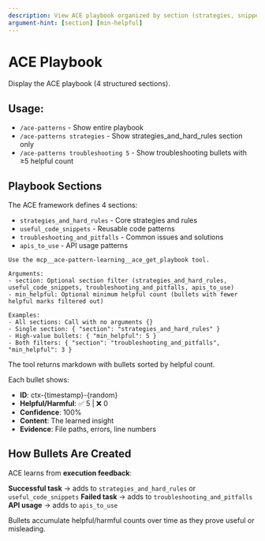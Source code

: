 ```yaml
---
description: View ACE playbook organized by section (strategies, snippets, troubleshooting, APIs)
argument-hint: [section] [min-helpful]
---
```


# ACE Playbook

Display the ACE playbook (4 structured sections).

## Usage:
- `/ace-patterns` - Show entire playbook
- `/ace-patterns strategies` - Show strategies_and_hard_rules section only
- `/ace-patterns troubleshooting 5` - Show troubleshooting bullets with ≥5 helpful count

## Playbook Sections

The ACE framework defines 4 sections:
- `strategies_and_hard_rules` - Core strategies and rules
- `useful_code_snippets` - Reusable code patterns
- `troubleshooting_and_pitfalls` - Common issues and solutions
- `apis_to_use` - API usage patterns

```
Use the mcp__ace-pattern-learning__ace_get_playbook tool.

Arguments:
- section: Optional section filter (strategies_and_hard_rules, useful_code_snippets, troubleshooting_and_pitfalls, apis_to_use)
- min_helpful: Optional minimum helpful count (bullets with fewer helpful marks filtered out)

Examples:
- All sections: Call with no arguments {}
- Single section: { "section": "strategies_and_hard_rules" }
- High-value bullets: { "min_helpful": 5 }
- Both filters: { "section": "troubleshooting_and_pitfalls", "min_helpful": 3 }
```

The tool returns markdown with bullets sorted by helpful count.

Each bullet shows:
- **ID**: ctx-{timestamp}-{random}
- **Helpful/Harmful**: ✅ 5 | ❌ 0
- **Confidence**: 100%
- **Content**: The learned insight
- **Evidence**: File paths, errors, line numbers

## How Bullets Are Created

ACE learns from **execution feedback**:

**Successful task** → adds to `strategies_and_hard_rules` or `useful_code_snippets`
**Failed task** → adds to `troubleshooting_and_pitfalls`
**API usage** → adds to `apis_to_use`

Bullets accumulate helpful/harmful counts over time as they prove useful or misleading.

